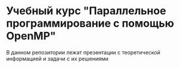 # Учебный курс "Параллельное программирование с помощью OpenMP"

В данном репозитории лежат презентации с теоретической информацией и задачи с их решениями